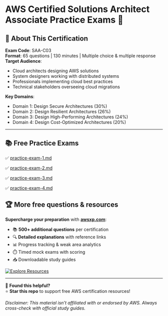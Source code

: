 # AWS Certified Solutions Architect Associate Practice Exams 📐



## 🚀 About This Certification
**Exam Code**: SAA-C03  
**Format**: 65 questions | 130 minutes | Multiple choice & multiple response  
**Target Audience**:  

- Cloud architects designing AWS solutions  
- System designers working with distributed systems  
- Professionals implementing cloud best practices  
- Technical stakeholders overseeing cloud migrations  

**Key Domains**:  
- Domain 1: Design Secure Architectures (30%)  
- Domain 2: Design Resilient Architectures (26%)  
- Domain 3: Design High-Performing Architectures (24%)  
- Domain 4: Design Cost-Optimized Architectures (20%)  

---



## 📚 Free Practice Exams

✅ [practice-exam-1.md](https://github.com/maishucode/aws-practice-exam/blob/main/aws-certified-solutions-architect-associate/practice-exam-1.md)  

✅ [practice-exam-2.md](https://github.com/maishucode/aws-practice-exam/blob/main/aws-certified-solutions-architect-associate/practice-exam-2.md)  

✅ [practice-exam-3.md](https://github.com/maishucode/aws-practice-exam/blob/main/aws-certified-solutions-architect-associate/practice-exam-3.md)  

✅ [practice-exam-4.md](https://github.com/maishucode/aws-practice-exam/blob/main/aws-certified-solutions-architect-associate/practice-exam-4.md) 



## 🏆 More free questions & resources  

**Supercharge your preparation** with **[awsxp.com](https://www.awsxp.com)**:  

- 📚 **500+ additional questions** per certification  
- 🔍 **Detailed explanations** with reference links  
- 📊 Progress tracking & weak area analytics  
- ⏱️ Timed mock exams with scoring  
- 📥 Downloadable study guides  

[![Explore Resources](https://img.shields.io/badge/🚀_Explore_Free_Resources-%2300ADD8?style=for-the-badge)](https://awsxp.com)  

---



📢 **Found this helpful?**  
⭐ **Star this repo** to support free AWS certification resources!  

*Disclaimer: This material isn’t affiliated with or endorsed by AWS. Always cross-check with official study guides.*